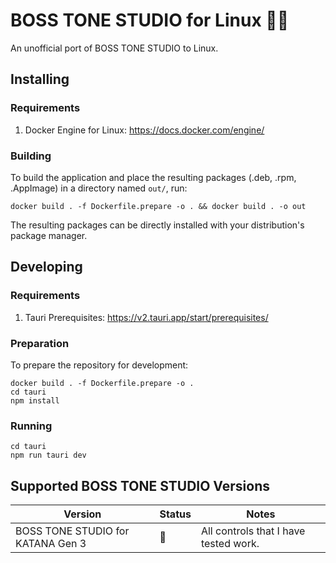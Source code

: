 # BOSS TONE STUDIO for Linux 🎸🐧

An unofficial port of BOSS TONE STUDIO to Linux.

## Installing

### Requirements

1. Docker Engine for Linux: https://docs.docker.com/engine/

### Building

To build the application and place the resulting packages (.deb, .rpm, .AppImage) in a directory named `out/`, run:

```
docker build . -f Dockerfile.prepare -o . && docker build . -o out
```

The resulting packages can be directly installed with your distribution's package manager.

## Developing

### Requirements

1. Tauri Prerequisites: https://v2.tauri.app/start/prerequisites/

### Preparation

To prepare the repository for development:

```
docker build . -f Dockerfile.prepare -o .
cd tauri
npm install
```

### Running

```
cd tauri
npm run tauri dev
```

## Supported BOSS TONE STUDIO Versions

| Version                           | Status | Notes                                 |
| --------------------------------- | ------ | ------------------------------------- |
| BOSS TONE STUDIO for KATANA Gen 3 | 🚧      | All controls that I have tested work. |